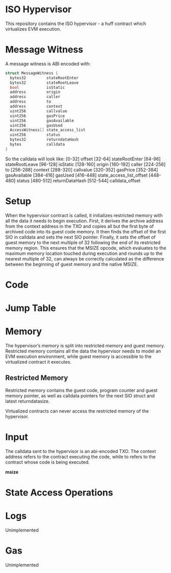 # ISO Hypervisor
This repository contains the ISO hypervisor - a huff contract which virtualizes EVM execution.

# Message Witness
A message witness is ABI encoded with:

```cs
struct MessageWitness {
  bytes32         stateRootEnter
  bytes32         stateRootLeave
  bool            isStatic
  address         origin
  address         caller
  address         to
  address         context
  uint256         callvalue
  uint256         gasPrice
  uint256         gasAvailable
  uint256         gasUsed
  AccessWitness[] state_access_list
  uint256         status
  bytes32         returndataHash
  bytes           calldata
}
```
So the calldata will look like:
[0-32] offset
[32-64] stateRootEnter
[64-96] stateRootLeave
[96-128] isStatic
[128-160] origin
[160-192] caller
[224-256] to
[256-288] context
[288-320] callvalue
[320-352] gasPrice
[352-384] gasAvailable
[384-416] gasUsed
[416-448] state_access_list_offset
[448-480] status
[480-512] returnDataHash
[512-544] calldata_offset

# Setup
When the hypervisor contract is called, it initializes restricted memory with all the data it needs
to begin execution. First, it derives the archive address from the context address in the TXO and copies
all but the first byte of archived code into its guest code memory. It then finds the offset of the first
SIO in calldata and sets the next SIO pointer. Finally, it sets the offset of guest memory to the
next multiple of 32 following the end of its restricted memory region. This ensures that the MSIZE
opcode, which evaluates to the maximum memory location touched during execution and rounds
up to the nearest multiple of 32, can always be correctly calculated as the difference between the
beginning of guest memory and the native MSIZE.

# Code

# Jump Table


# Memory
The hypervisor’s memory is split into restricted memory and guest memory. Restricted memory
contains all the data the hypervisor needs to model an EVM execution environment, while guest
memory is accessible to the virtualized contract it executes.

## Restricted Memory
Restricted memory contains the guest code, program counter and guest
memory pointer, as well as calldata pointers for the next SIO struct and latest returndatasize.

Virtualized contracts can never access the restricted memory of the hypervisor.

# Input
The calldata sent to the hypervisor is an abi-encoded TXO. The context address refers to the
contract executing the code, while to refers to the contract whose code is being executed.

**msize**


# State Access Operations

# Logs
Unimplemented

# Gas
Unimplemented